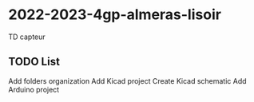 # 2022-2023-4gp-almeras-lisoir

TD capteur

## TODO List
Add folders organization
Add Kicad project
Create Kicad schematic
Add Arduino project